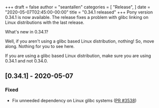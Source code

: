 +++
draft = false
author = "seantallen"
categories = [
    "Release",
]
date = "2020-05-07T02:45:00-00:00"
title = "0.34.1 released"
+++
Pony version 0.34.1 is now available. The release fixes a problem with glibc
linking on Linux distributions with the last release.
<!--more-->

What's new in 0.34.1?

Well, if you aren't using a glibc based Linux distribution, nothing! So, move along. Nothing for you to see here.

If you are using a glibc based Linux distribution, make sure you are using 0.34.1 and not 0.34.0.

## [0.34.1] - 2020-05-07

### Fixed

- Fix unneeded dependency on Linux glibc systems ([PR #3538](https://github.com/ponylang/ponyc/pull/3538))

